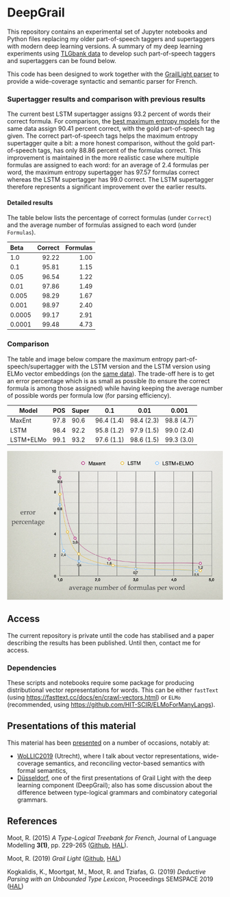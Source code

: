 # DeepGrail

This repository contains an experimental set of Jupyter notebooks and Python files replacing my older part-of-speech taggers and supertaggers with modern deep learning versions. A summary of my deep learning experiments using [TLGbank data](https://richardmoot.github.io/TLGbank/) to develop such part-of-speech taggers and supertaggers can be found below.

This code has been designed to work together with the [GrailLight parser](https://github.com/RichardMoot/GrailLight) to provide a wide-coverage syntactic and semantic parser for French. 

### Supertagger results and comparison with previous results

The current best LSTM supertagger assigns 93.2 percent of words their correct formula. For comparison, the [best maximum entropy models](https://github.com/RichardMoot/models) for the same data assign 90.41 percent correct, with the gold part-of-speech tag given. The correct part-of-speech tags helps the maximum entropy supertagger quite a bit: a more honest comparison, without the gold part-of-speech tags, has only 88.86 percent of the formulas correct. This improvement is maintained in the more realistic case where multiple formulas are assigned to each word: for an average of 2.4 formulas per word, the maximum entropy supertagger has 97.57 formulas correct whereas the LSTM supertagger has 99.0 correct. The LSTM supertagger therefore represents a significant improvement over the earlier results.

#### Detailed results

The table below lists the percentage of correct formulas (under `Correct`) and the average number of formulas assigned to each word (under `Formulas`).

| Beta | Correct | Formulas|
|:-----|--------:|--------:|
1.0   | 92.22 | 1.00 |
0.1   | 95.81 | 1.15 |
0.05  | 96.54 | 1.22 |
0.01  | 97.86 | 1.49 |
0.005 | 98.29 | 1.67 |
0.001 | 98.97 | 2.40 |
0.0005 | 99.17 | 2.91 |
0.0001 | 99.48 | 4.73 |

### Comparison

The table and image below compare the maximum entropy part-of-speech/supertagger  with the LSTM version and the LSTM version using ELMo vector embeddings (on the [same data](https://richardmoot.github.io/TLGbank/)). The trade-off here is to get an error percentage which is as small as possible (to ensure the correct formula is among those assigned) while having keeping the average number of possible words per formula low (for parsing efficiency).

| Model | POS | Super | 0.1 | 0.01 | 0.001 |
|-------|-----|-------|-----|------|-------|
| MaxEnt | 97.8 | 90.6 | 96.4 (1.4) | 98.4 (2.3) | 98.8 (4.7) |
| LSTM | 98.4 | 92.2 | 95.8 (1.2) | 97.9 (1.5) | 99.0 (2.4) |
| LSTM+ELMo | 99.1 | 93.2 | 97.6 (1.1) | 98.6 (1.5) | 99.3 (3.0) |

![visual map of the average number of formulas/word versus the error percentage for the different models](https://github.com/RichardMoot/Slides/blob/master/eval_deep.png)

## Access

The current repository is private until the code has stabilised and a paper describing the results has been published. Until then, contact me for access. 

### Dependencies

These scripts and notebooks require some package for producing distributional vector representations for words. This can be either `fastText` (using https://fasttext.cc/docs/en/crawl-vectors.html) or `ELMo` (recommended, using https://github.com/HIT-SCIR/ELMoForManyLangs).

## Presentations of this material

This material has been [presented](https://richardmoot.github.io/Slides/) on a number of occasions, notably at:
* [WoLLIC2019](https://richardmoot.github.io/Slides/WoLLIC2019.pdf) (Utrecht), where I talk about vector representations, wide-coverage semantics, and reconciling vector-based semantics with formal semantics,
* [Düsseldorf](https://richardmoot.github.io/Slides/WCS_Dusseldorf.pdf), one of the first presentations of Grail Light with the deep learning component (DeepGrail); also has some discussion about the difference between type-logical grammars and combinatory categorial grammars.

## References

Moot, R. (2015) _A Type-Logical Treebank for French_, Journal of
Language Modelling **3(1)**, pp. 229-265 ([Github](https://richardmoot.github.io/TLGbank/), [HAL](https://hal.archives-ouvertes.fr/hal-02102867v1)).

Moot, R. (2019) _Grail Light_ ([Github](https://github.com/RichardMoot/GrailLight), [HAL](
https://hal.archives-ouvertes.fr/hal-02101396/))

Kogkalidis, K., Moortgat, M., Moot, R. and Tziafas, G. (2019) _Deductive Parsing with an Unbounded Type Lexicon_, Proceedings SEMSPACE 2019 ([HAL](https://hal-lirmm.ccsd.cnrs.fr/lirmm-02313572/))
